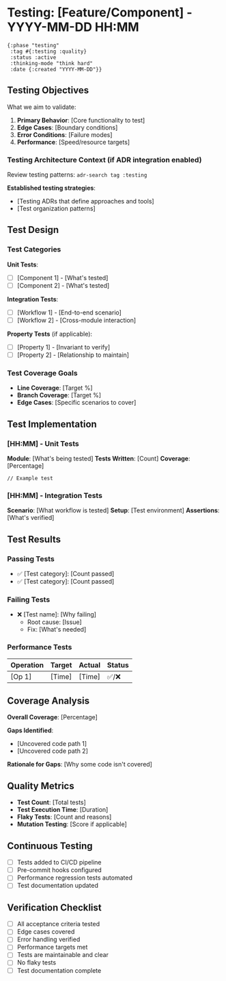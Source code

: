 # Testing: [Feature/Component] - YYYY-MM-DD HH:MM

```edn :metadata
{:phase "testing"
 :tag #{:testing :quality}
 :status :active
 :thinking-mode "think hard"
 :date {:created "YYYY-MM-DD"}}
```

## Testing Objectives

What we aim to validate:

1. **Primary Behavior**: [Core functionality to test]
2. **Edge Cases**: [Boundary conditions]
3. **Error Conditions**: [Failure modes]
4. **Performance**: [Speed/resource targets]

### Testing Architecture Context (if ADR integration enabled)

Review testing patterns: `adr-search tag :testing`

**Established testing strategies**:
- [Testing ADRs that define approaches and tools]
- [Test organization patterns]

## Test Design

### Test Categories

**Unit Tests**:
- [ ] [Component 1] - [What's tested]
- [ ] [Component 2] - [What's tested]

**Integration Tests**:
- [ ] [Workflow 1] - [End-to-end scenario]
- [ ] [Workflow 2] - [Cross-module interaction]

**Property Tests** (if applicable):
- [ ] [Property 1] - [Invariant to verify]
- [ ] [Property 2] - [Relationship to maintain]

### Test Coverage Goals

- **Line Coverage**: [Target %]
- **Branch Coverage**: [Target %]
- **Edge Cases**: [Specific scenarios to cover]

## Test Implementation

### [HH:MM] - Unit Tests

**Module**: [What's being tested]
**Tests Written**: [Count]
**Coverage**: [Percentage]

```[language]
// Example test
```

### [HH:MM] - Integration Tests

**Scenario**: [What workflow is tested]
**Setup**: [Test environment]
**Assertions**: [What's verified]

## Test Results

### Passing Tests

- ✅ [Test category]: [Count passed]
- ✅ [Test category]: [Count passed]

### Failing Tests

- ❌ [Test name]: [Why failing]
  - Root cause: [Issue]
  - Fix: [What's needed]

### Performance Tests

| Operation | Target | Actual | Status |
|-----------|--------|--------|--------|
| [Op 1] | [Time] | [Time] | ✅/❌ |

## Coverage Analysis

**Overall Coverage**: [Percentage]

**Gaps Identified**:
- [Uncovered code path 1]
- [Uncovered code path 2]

**Rationale for Gaps**: [Why some code isn't covered]

## Quality Metrics

- **Test Count**: [Total tests]
- **Test Execution Time**: [Duration]
- **Flaky Tests**: [Count and reasons]
- **Mutation Testing**: [Score if applicable]

## Continuous Testing

- [ ] Tests added to CI/CD pipeline
- [ ] Pre-commit hooks configured
- [ ] Performance regression tests automated
- [ ] Test documentation updated

## Verification Checklist

- [ ] All acceptance criteria tested
- [ ] Edge cases covered
- [ ] Error handling verified
- [ ] Performance targets met
- [ ] Tests are maintainable and clear
- [ ] No flaky tests
- [ ] Test documentation complete
